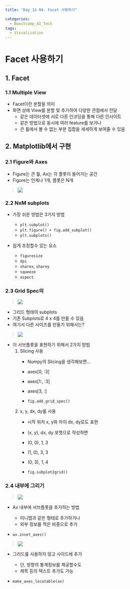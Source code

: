 ```yaml
---
title: "Day_14 04. Facet 사용하기"

categories:
  - Boostcamp_AI_Tech
tags:
  - Visualization
---
```


# Facet 사용하기

## 1. Facet

### 1.1 Multiple View

- Facet이란 분할을 의미
- 화면 상에 View를 분할 및 추가하여 다양한 관점에서 전달
  - 같은 데이터셋에 서로 다른 인코딩을 통해 다른 인사이트
  - 같은 방법으로 동시에 여러 feature를 보거나
  - 큰 틀에서 볼 수 없는 부분 집합을 세세하게 보여줄 수 있음

## 2. Matplotlib에서 구현

### 2.1 Figure와 Axes

- Figure는 큰 틀, Ax는 각 플롯이 들어가는 공간
- Figure는 언제나 1개, 플롯은 N개

> ![]({{site.url}}/assets/images/2021-08-20-13-11-00.png)

### 2.2 NxM subplots

- 가장 쉬운 방법은 3가지 방법
  - `plt.subplot()`
  - `plt.figure() + fig.add_subplot()`
  - `plt.subplots()`

- 쉽게 조정할수 있는 요소
  - `figuresize` 
  - `dpi`
  - `sharex`, `sharey`
  - `squeeze`
  - `aspect`

### 2.3 Grid Spec의 

> ![]({{site.url}}/assets/images/2021-08-20-13-13-31.png)

- 그리드 형태의 subplots
- 기존 Subplots로 4 x 4를 만들 수 있음
- 여기서 다른 사이즈를 만들기 위해서는?

> ![]({{site.url}}/assets/images/2021-08-20-13-14-04.png)

- 이 서브플롯을 표현하기 위해서 2가지 방법
  1. Slicing 사용
     - Numpy의 Slicing을 생각해보면...
     - axex[0, :3]
     - axes[1:, :3]
     - axes[3, :]

     - `fig.add_grid_spec()`
  2. x, y, dx, dy를 사용
     - 시작 위치 x, y와 차이 dx, dy로도 표현
     - (x, y), dx, dy 포맷으로 작성하면
     - (0, 0), 1, 3
     - (1, 0), 3, 3
     - (0, 3), 1, 4

     - `fig.subplot2grid()`


### 2.4 내부에 그리기

> ![]({{site.url}}/assets/images/2021-08-20-13-18-21.png)

- Ax 내부에 서브플롯을 추가하는 방법
  - 미니맵과 같은 형태로 추가하거나
  - 외부 정보를 적은 비중으로 추가

- `ax.inset_axes()`

> ![]({{site.url}}/assets/images/2021-08-20-13-18-31.png)

- 그리드를 사용하지 않고 사이드에 추가
  - 단, 방향의 통계정보를 제공할수도
  - 제목 등의 텍스트 추가도 가능

- `make_axes_locatable(ax)`





